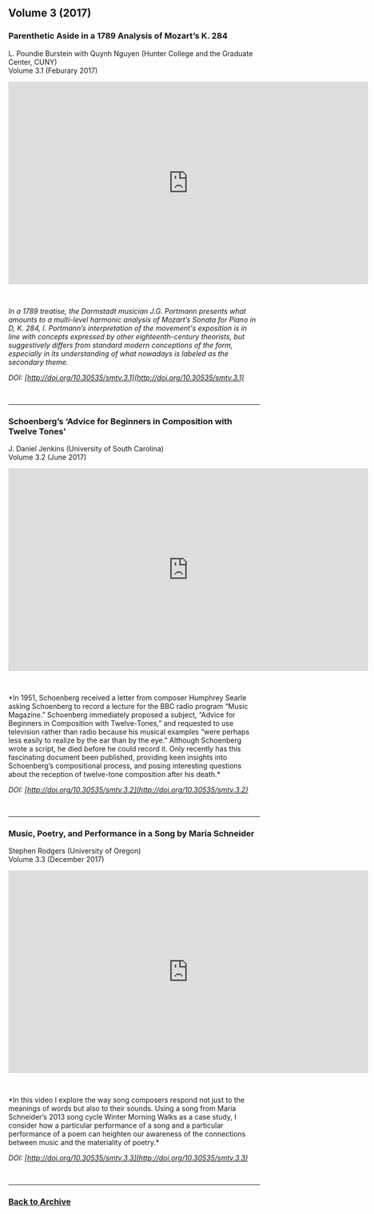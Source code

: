 ## Volume 3 (2017)

### Parenthetic Aside in a 1789 Analysis of Mozart’s K. 284
L. Poundie Burstein with Quynh Nguyen (Hunter College and the Graduate Center, CUNY)  
Volume 3.1 (Feburary 2017)

<div class="intrinsic-container intrinsic-container-16x9">
<center><iframe src="https://player.vimeo.com/video/204630884" width="720" height="405" frameborder="0" webkitallowfullscreen mozallowfullscreen allowfullscreen></iframe></center>
</div>
<p>&nbsp;</p>

*In a 1789 treatise, the Darmstadt musician J.G. Portmann presents what amounts to a multi-level harmonic analysis of Mozart’s Sonata for Piano in D, K. 284, I. Portmann’s interpretation of the movement's exposition is in line with concepts expressed by other eighteenth-century theorists, but suggestively differs from standard modern conceptions of the form, especially in its understanding of what nowadays is labeled as the secondary theme.*

*DOI: [http://doi.org/10.30535/smtv.3.1](http://doi.org/10.30535/smtv.3.1)*

<p>&nbsp;</p>
<hr>

### Schoenberg’s ‘Advice for Beginners in Composition with Twelve Tones'
J. Daniel Jenkins (University of South Carolina)  
Volume 3.2 (June 2017)

<div class="intrinsic-container intrinsic-container-16x9">
<center><iframe src="https://player.vimeo.com/video/220246523" width="720" height="405" frameborder="0" webkitallowfullscreen mozallowfullscreen allowfullscreen></iframe></center>
</div>

<p>&nbsp;</p>
*In 1951, Schoenberg received a letter from composer Humphrey Searle asking Schoenberg to record a lecture for the BBC radio program “Music Magazine.” Schoenberg immediately proposed a subject, “Advice for Beginners in Composition with Twelve-Tones,” and requested to use television rather than radio because his musical examples “were perhaps less easily to realize by the ear than by the eye.” Although Schoenberg wrote a script, he died before he could record it. Only recently has this fascinating document been published, providing keen insights into Schoenberg’s compositional process, and posing interesting questions about the reception of twelve-tone composition after his death.*

*DOI: [http://doi.org/10.30535/smtv.3.2](http://doi.org/10.30535/smtv.3.2)*

<p>&nbsp;</p>
<hr>

### Music, Poetry, and Performance in a Song by Maria Schneider
Stephen Rodgers (University of Oregon)  
Volume 3.3 (December 2017)

<div class="intrinsic-container intrinsic-container-16x9">
<center><iframe src="https://player.vimeo.com/video/247401988" width="720" height="405" frameborder="0" webkitallowfullscreen mozallowfullscreen allowfullscreen></iframe></center>
</div>
<p>&nbsp;</p>
*In this video I explore the way song composers respond not just to the meanings of words but also to their sounds. Using a song from Maria Schneider’s 2013 song cycle Winter Morning Walks as a case study, I consider how a particular performance of a song and a particular performance of a poem can heighten our awareness of the connections between music and the materiality of poetry.*

*DOI: [http://doi.org/10.30535/smtv.3.3](http://doi.org/10.30535/smtv.3.3)*


<p>&nbsp;</p>
<hr>

### [Back to Archive](index.md)
